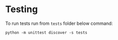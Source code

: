 # Testing

To run tests run from `tests` folder below command:

```shell
python -m unittest discover -s tests
```
